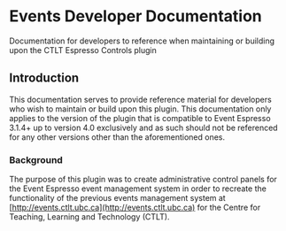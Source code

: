 # Events Developer Documentation

Documentation for developers to reference when maintaining or building upon the CTLT Espresso Controls plugin

## Introduction

This documentation serves to provide reference material for developers who wish to maintain or build upon this plugin. This documentation only applies to the version of the plugin that is compatible to Event Espresso 3.1.4+ up to version 4.0 exclusively and as such should not be referenced for any other versions other than the aforementioned ones.

### Background

The purpose of this plugin was to create administrative control panels for the Event Espresso event management system in order to recreate the functionality of the previous events management system at [http://events.ctlt.ubc.ca](http://events.ctlt.ubc.ca) for the Centre for Teaching, Learning and Technology (CTLT).